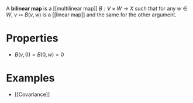 A **bilinear map** is a [[multilinear map]] $B: V \times W \to X$ such that for any $w \in W$, $v \mapsto B(v, w)$ is a [[linear map]] and the same for the other argument.

# Properties

* $B(v, 0) = B(0, w) = 0$

# Examples

* [[Covariance]]